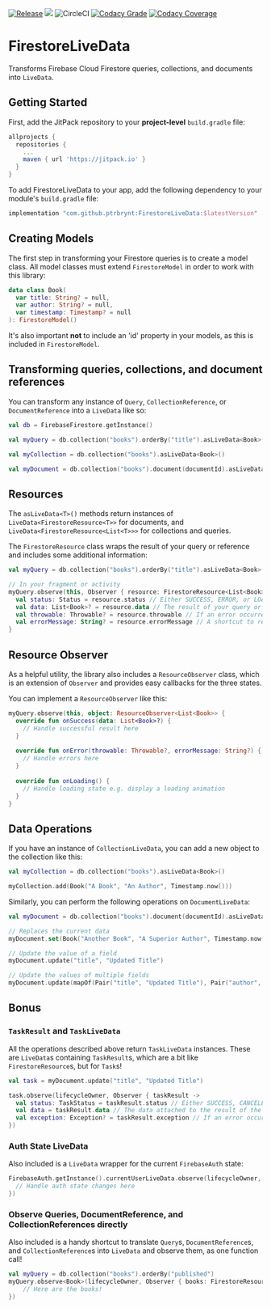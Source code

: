 [![Release](https://jitpack.io/v/ptrbrynt/FirestoreLiveData.svg)](https://jitpack.io/#ptrbrynt/FirestoreLiveData) [![](https://jitpack.io/v/ptrbrynt/FirestoreLiveData/month.svg)](https://jitpack.io/#ptrbrynt/FirestoreLiveData)
![CircleCI](https://circleci.com/gh/ptrbrynt/FirestoreLiveData.svg?style=shield)
[![Codacy Grade](https://api.codacy.com/project/badge/Grade/3bd0348f9a5c48eaa6489ad66f7ae301)](https://www.codacy.com/app/ptrbrynt/FirestoreLiveData?utm_source=github.com&amp;utm_medium=referral&amp;utm_content=ptrbrynt/FirestoreLiveData&amp;utm_campaign=Badge_Grade)
[![Codacy Coverage](https://api.codacy.com/project/badge/Coverage/3bd0348f9a5c48eaa6489ad66f7ae301)](https://www.codacy.com/app/ptrbrynt/FirestoreLiveData?utm_source=github.com&utm_medium=referral&utm_content=ptrbrynt/FirestoreLiveData&utm_campaign=Badge_Coverage)





# FirestoreLiveData

Transforms Firebase Cloud Firestore queries, collections, and documents into `LiveData`.

## Getting Started

First, add the JitPack repository to your **project-level** `build.gradle` file:
```gradle
allprojects {
  repositories {
    ...
    maven { url 'https://jitpack.io' }
  }
}
```

To add FirestoreLiveData to your app, add the following dependency to your module's `build.gradle` file:
```gradle
implementation "com.github.ptrbrynt:FirestoreLiveData:$latestVersion"
```

## Creating Models

The first step in transforming your Firestore queries is to create a model class. All model classes must extend `FirestoreModel` in order to work with this library:
```kotlin
data class Book(
  var title: String? = null,
  var author: String? = null,
  var timestamp: Timestamp? = null
): FirestoreModel()
```

It's also important **not** to include an 'id' property in your models, as this is included in `FirestoreModel`.

## Transforming queries, collections, and document references

You can transform any instance of `Query`, `CollectionReference`, or `DocumentReference` into a `LiveData` like so:

```kotlin
val db = FirebaseFirestore.getInstance()

val myQuery = db.collection("books").orderBy("title").asLiveData<Book>()

val myCollection = db.collection("books").asLiveData<Book>()

val myDocument = db.collection("books").document(documentId).asLiveData<Book>()
```

## Resources

The `asLiveData<T>()` methods return instances of `LiveData<FirestoreResource<T>>` for documents, and `LiveData<FirestoreResource<List<T>>>` for collections and queries.

The `FirestoreResource` class wraps the result of your query or reference and includes some additional information:

```kotlin
val myQuery = db.collection("books").orderBy("title").asLiveData<Book>()

// In your fragment or activity
myQuery.observe(this, Observer { resource: FirestoreResource<List<Book>> ->
  val status: Status = resource.status // Either SUCCESS, ERROR, or LOADING
  val data: List<Book>? = resource.data // The result of your query or reference, when status is SUCCESS
  val throwable: Throwable? = resource.throwable // If an error occurred, the details are here, when status is ERROR
  val errorMessage: String? = resource.errorMessage // A shortcut to resource.throwable?.localizedMessage
}
```

## Resource Observer

As a helpful utility, the library also includes a `ResourceObserver` class, which is an extension of `Observer` and provides easy callbacks for the three states.

You can implement a `ResourceObserver` like this:

```kotlin
myQuery.observe(this, object: ResourceObserver<List<Book>> {
  override fun onSuccess(data: List<Book>?) {
    // Handle successful result here
  }
  
  override fun onError(throwable: Throwable?, errorMessage: String?) {
    // Handle errors here
  }
  
  override fun onLoading() {
    // Handle loading state e.g. display a loading animation
  }
}
```

## Data Operations

If you have an instance of `CollectionLiveData`, you can add a new object to the collection like this:
```kotlin
val myCollection = db.collection("books").asLiveData<Book>()

myCollection.add(Book("A Book", "An Author", Timestamp.now()))

```

Similarly, you can perform the following operations on `DocumentLiveData`:

```kotlin
val myDocument = db.collection("books").document(documentId).asLiveData<Book>()

// Replaces the current data
myDocument.set(Book("Another Book", "A Superior Author", Timestamp.now())

// Update the value of a field
myDocument.update("title", "Updated Title")

// Update the values of multiple fields
myDocument.update(mapOf(Pair("title", "Updated Title"), Pair("author", "New Author")))

```

## Bonus

### `TaskResult` and `TaskLiveData`

All the operations described above return `TaskLiveData` instances. These are `LiveData`s containing `TaskResult`s, which are a bit like `FirestoreResource`s, but for `Task`s!
```kotlin
val task = myDocument.update("title", "Updated Title")

task.observe(lifecycleOwner, Observer { taskResult ->
  val status: TaskStatus = taskResult.status // Either SUCCESS, CANCELLED, FAILED, or RUNNING
  val data = taskResult.data // The data attached to the result of the task. Only present for add operations on collections, and will be the reference to the newly added item
  val exception: Exception? = taskResult.exception // If an error occurred, this exception will provide information
})
```

### Auth State LiveData

Also included is a `LiveData` wrapper for the current `FirebaseAuth` state:
```kotlin
FirebaseAuth.getInstance().currentUserLiveData.observe(lifecycleOwner, Observer {
  // Handle auth state changes here
})
```

### Observe Queries, DocumentReference, and CollectionReferences directly

Also included is a handy shortcut to translate `Query`s, `DocumentReference`s, and `CollectionReference`s into `LiveData` and observe them, as one function call!

```kotlin
val myQuery = db.collection("books").orderBy("published")
myQuery.observe<Book>(lifecycleOwner, Observer { books: FirestoreResource<List<Book>> ->
    // Here are the books!
})
```
